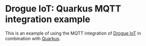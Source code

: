 # Drogue IoT: Quarkus MQTT integration example

This is an example of using the MQTT integration of [Drogue IoT](https://drogue.io) in combination
with [Quarkus](https://quarkus.io/).

